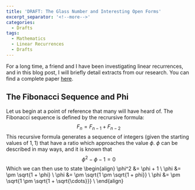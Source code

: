 ```yaml
---
title: 'DRAFT: The Glass Number and Interesting Open Forms'
excerpt_separator: '<!--more-->'
categories:
  - Drafts
tags:
  - Mathematics
  - Linear Recurrences
  - Drafts
---
```


For a long time, a friend and I have been investigating linear recurrences, and in this blog post, I will briefly detail extracts from our research. You can find a complete paper [here](https://www.overleaf.com/read/rxxktbhpdrdt).

<!--more-->

## The Fibonacci Sequence and Phi

Let us begin at a point of reference that many will have heard of. The Fibonacci sequence is defined by the recrursive formula:
$$F_n = F_{n-1} + F_{n-2}$$
This recursive formula generates a sequence of integers (given the starting values of $1, 1$) that have a ratio which approaches the value $\phi$. $\phi$ can be described in may ways, and it is known that
$$\phi^2 - \phi - 1 = 0$$
Which we can then use to state
\begin{align}
\phi^2 &= \phi + 1 \\
\phi &= \pm \sqrt{1 + \phi} \\
\phi &= \pm \sqrt{1 \pm \sqrt{1 + phi}} \\
\phi &= \pm \sqrt{1 \pm \sqrt{1 + \sqrt{\cdots}}} \\
\end{align}
